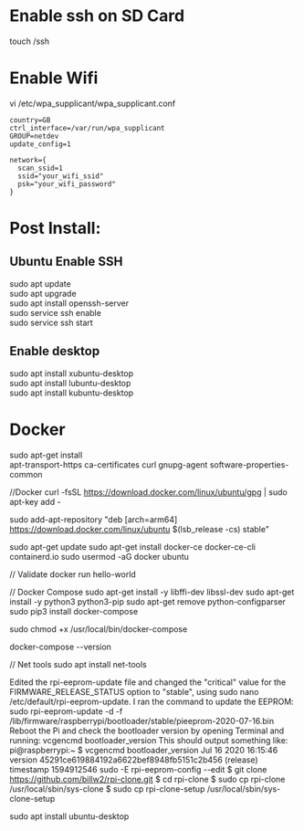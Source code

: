 # Enable ssh on SD Card 
touch /ssh 

# Enable Wifi
vi /etc/wpa_supplicant/wpa_supplicant.conf 

  	country=GB 
  	ctrl_interface=/var/run/wpa_supplicant 
  	GROUP=netdev 
  	update_config=1

	network={ 
	  scan_ssid=1 
	  ssid="your_wifi_ssid" 
      psk="your_wifi_password" 
  	} 

# Post Install: 

## Ubuntu Enable SSH 
sudo apt update   
sudo apt upgrade   
sudo apt install openssh-server   
sudo service ssh enable   
sudo service ssh start   

## Enable desktop   
sudo apt install xubuntu-desktop   
sudo apt install lubuntu-desktop   
sudo apt install kubuntu-desktop   

# Docker 
sudo apt-get install  
apt-transport-https
ca-certificates
curl
gnupg-agent
software-properties-common

//Docker curl -fsSL https://download.docker.com/linux/ubuntu/gpg | sudo apt-key add -

sudo add-apt-repository
"deb [arch=arm64] https://download.docker.com/linux/ubuntu
$(lsb_release -cs)
stable"

sudo apt-get update sudo apt-get install docker-ce docker-ce-cli containerd.io sudo usermod -aG docker ubuntu

// Validate docker run hello-world

// Docker Compose sudo apt-get install -y libffi-dev libssl-dev sudo apt-get install -y python3 python3-pip sudo apt-get remove python-configparser sudo pip3 install docker-compose

sudo chmod +x /usr/local/bin/docker-compose

docker-compose --version

// Net tools sudo apt install net-tools

Edited the rpi-eeprom-update file and changed the "critical" value for the FIRMWARE_RELEASE_STATUS option to "stable", using sudo nano /etc/default/rpi-eeprom-update. I ran the command to update the EEPROM: sudo rpi-eeprom-update -d -f /lib/firmware/raspberrypi/bootloader/stable/pieeprom-2020-07-16.bin Reboot the Pi and check the bootloader version by opening Terminal and running: vcgencmd bootloader_version This should output something like: pi@raspberrypi:~ $ vcgencmd bootloader_version Jul 16 2020 16:15:46 version 45291ce619884192a6622bef8948fb5151c2b456 (release) timestamp 1594912546 sudo -E rpi-eeprom-config --edit $ git clone https://github.com/billw2/rpi-clone.git $ cd rpi-clone $ sudo cp rpi-clone /usr/local/sbin/sys-clone $ sudo cp rpi-clone-setup /usr/local/sbin/sys-clone-setup

sudo apt install ubuntu-desktop
